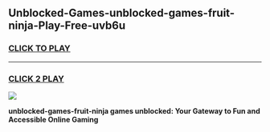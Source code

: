 
## Unblocked-Games-unblocked-games-fruit-ninja-Play-Free-uvb6u
<h3>
<a href="https://premium76.site?title=unblocked-games-fruit-ninja&ref=23A">CLICK TO PLAY</a></h3>
<hr>

<h3>
<a href="https://premium76.site?title=unblocked-games-fruit-ninja&ref=23A">CLICK 2 PLAY</a>
  
</h3>

<a href="https://premium76.site?title=unblocked-games-fruit-ninja&ref=23A"><img src="https://clearcache.store/games.png"></a>


**unblocked-games-fruit-ninja games unblocked: Your Gateway to Fun and Accessible Online Gaming**
